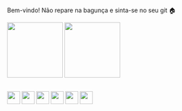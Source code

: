 Bem-vindo! Não repare na bagunça e sinta-se no seu git 🏠


<div>
<img height="130" src="https://github-readme-stats.vercel.app/api?username=guisdarocha&show_icons=true&theme=dark" />
<img height="130" src=https://github-readme-stats.vercel.app/api/top-langs/?username=guisdarocha&layout=compact&theme=dark />
</div>

## 

<div margin-top=10px >
<img height="30" src="https://cdn.jsdelivr.net/gh/devicons/devicon/icons/typescript/typescript-original.svg" />
<img height="30" src="https://cdn.jsdelivr.net/gh/devicons/devicon/icons/javascript/javascript-original.svg"/>
<img height="30"  src="https://cdn.jsdelivr.net/gh/devicons/devicon/icons/html5/html5-original.svg" />
<img height="30" src="https://cdn.jsdelivr.net/gh/devicons/devicon/icons/css3/css3-original.svg" />
<img height="30" src="https://cdn.jsdelivr.net/gh/devicons/devicon/icons/react/react-original.svg" />
<img height="30" src="https://cdn.jsdelivr.net/gh/devicons/devicon/icons/vuejs/vuejs-original.svg" />
</div>
      
          
